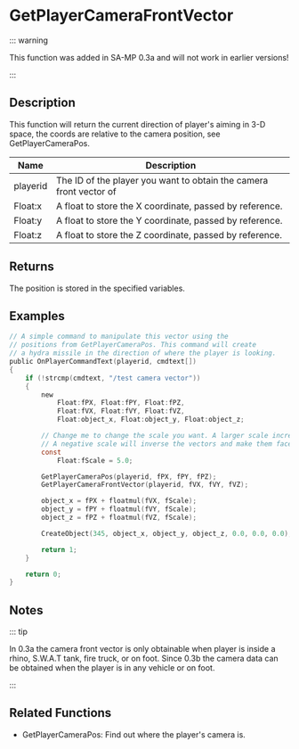 # GetPlayerCameraFrontVector

::: warning

This function was added in SA-MP 0.3a and will not work in earlier versions!

:::

## Description

This function will return the current direction of player's aiming in 3-D space, the coords are relative to the camera position, see GetPlayerCameraPos.

| Name     | Description                                                        |
| -------- | ------------------------------------------------------------------ |
| playerid | The ID of the player you want to obtain the camera front vector of |
| Float:x  | A float to store the X coordinate, passed by reference.            |
| Float:y  | A float to store the Y coordinate, passed by reference.            |
| Float:z  | A float to store the Z coordinate, passed by reference.            |

## Returns

The position is stored in the specified variables.

## Examples

```c
// A simple command to manipulate this vector using the
// positions from GetPlayerCameraPos. This command will create
// a hydra missile in the direction of where the player is looking.
public OnPlayerCommandText(playerid, cmdtext[])
{
    if (!strcmp(cmdtext, "/test camera vector"))
    {
        new
            Float:fPX, Float:fPY, Float:fPZ,
            Float:fVX, Float:fVY, Float:fVZ,
            Float:object_x, Float:object_y, Float:object_z;

        // Change me to change the scale you want. A larger scale increases the distance from the camera.
        // A negative scale will inverse the vectors and make them face in the opposite direction.
        const
            Float:fScale = 5.0;

        GetPlayerCameraPos(playerid, fPX, fPY, fPZ);
        GetPlayerCameraFrontVector(playerid, fVX, fVY, fVZ);

        object_x = fPX + floatmul(fVX, fScale);
        object_y = fPY + floatmul(fVY, fScale);
        object_z = fPZ + floatmul(fVZ, fScale);

        CreateObject(345, object_x, object_y, object_z, 0.0, 0.0, 0.0);

        return 1;
    }

    return 0;
}
```

## Notes

::: tip

In 0.3a the camera front vector is only obtainable when player is inside a rhino, S.W.A.T tank, fire truck, or on foot.
Since 0.3b the camera data can be obtained when the player is in any vehicle or on foot.

:::

## Related Functions

- GetPlayerCameraPos: Find out where the player's camera is.
